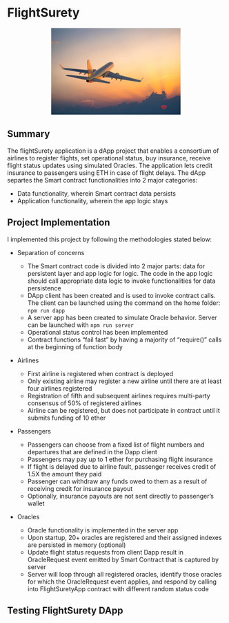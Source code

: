 # FlightSurety

<p align="center">
  <img src="https://github.com/ramkumarrani/udacity-blockchain-projects/blob/master/project4/images/airplane.jpg" width="300" height="200" />
</p>

## Summary

The flightSurety application is a dApp project that enables a consortium of airlines to register flights, set operational status, buy insurance, receive flight status updates using simulated Oracles.  The application lets credit insurance to passengers using ETH in case of flight delays.  The dApp separtes the Smart contract functionalities into 2 major categories:

* Data functionality, wherein Smart contract data persists
* Application functionality, wherein the app logic stays

## Project Implementation

I implemented this project by following the methodologies stated below:

* Separation of concerns
    * The Smart contract code is divided into 2 major parts: data for persistent layer and app logic for logic.  The code in the app logic should call appropriate data logic to invoke functionalities for data persistence
    * DApp client has been created and is used to invoke contract calls.  The client can be launched using the command on the home folder: `npm run dapp`
    * A server app has been created to simulate Oracle behavior.  Server can be launched with `npm run server`
    * Operational status control has been implemented
    * Contract functions “fail fast” by having a majority of “require()” calls at the beginning of function body

* Airlines
    * First airline is registered when contract is deployed
    * Only existing airline may register a new airline until there are at least four airlines registered
    * Registration of fifth and subsequent airlines requires multi-party consensus of 50% of registered airlines
    * Airline can be registered, but does not participate in contract until it submits funding of 10 ether 

* Passengers
    * Passengers can choose from a fixed list of flight numbers and departures that are defined in the Dapp client
    * Passengers may pay up to 1 ether for purchasing flight insurance
    * If flight is delayed due to airline fault, passenger receives credit of 1.5X the amount they paid
    * Passenger can withdraw any funds owed to them as a result of receiving credit for insurance payout
    * Optionally, insurance payouts are not sent directly to passenger’s wallet

* Oracles
    * Oracle functionality is implemented in the server app
    * Upon startup, 20+ oracles are registered and their assigned indexes are persisted in memory (optional)
    * Update flight status requests from client Dapp result in OracleRequest event emitted by Smart Contract that is captured by server
    * Server will loop through all registered oracles, identify those oracles for which the OracleRequest event applies, and respond by calling into FlightSuretyApp contract with different random status code


## Testing FlightSurety DApp


